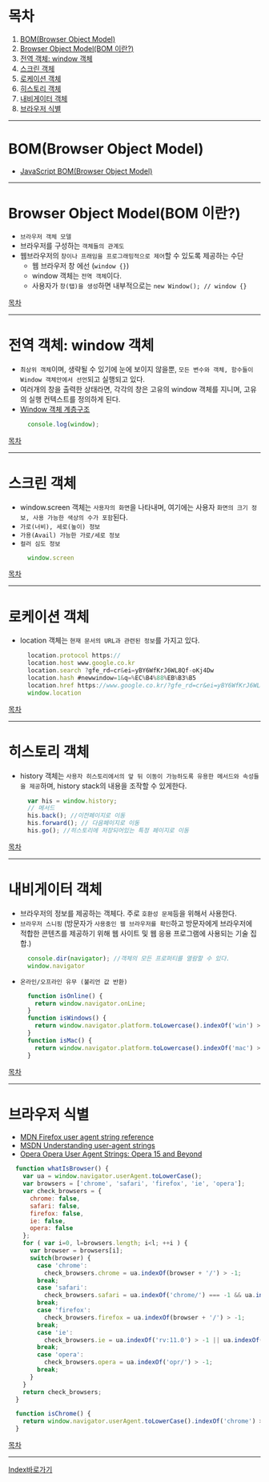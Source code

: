 # 목차
  1. [BOM(Browser Object Model)]()
  2. [Browser Object Model(BOM 이란?)]()
  3. [전역 객체: window 객체]()
  4. [스크린 객체](#스크린_객체)
  5. [로케이션 객체](#로케이션_객체)
  6. [히스토리 객체](#히스토리_객체)
  7. [내비게이터 객체](#내비게이터_객체)
  8. [브라우저 식별](#브라우저_식별)

------

# BOM(Browser Object Model)
  - [JavaScript BOM(Browser Object Model)](http://iwantadmin.tistory.com/108)

------

# Browser Object Model(BOM 이란?)
  - `브라우저 객체 모델`
  - 브라우저를 구성하는 `객체들의 관계도`
  - 웹브라우저의 `창이나 프래임을 프로그래밍적으로 제어`할 수 있도록 제공하는 수단
    - 웹 브라우저 창 에선 (`window {}`)
    - window 객체는 `전역 객체`이다.
    - 사용자가 `창(탭)을 생성`하면 내부적으로는 `new Window(); // window {}`

[목차](#목차)

------

# 전역 객체: window 객체
  - `최상위 객체`이며, 생략될 수 있기에 눈에 보이지 않을뿐, `모든 변수와 객체, 함수들이 Window 객체안에서 선언`되고 실행되고 있다.
  - 여러개의 창을 출력한 상태라면, 각각의 창은 고유의 window 객체를 지니며, 고유의 실행 컨텍스트를 정의하게 된다.
  - [Window 객체 계층구조](http://cfile7.uf.tistory.com/image/24395B4057BBC8B01C61C5)
    ```javascript
      console.log(window);
    ```

[목차](#목차)

------

# 스크린 객체
  - window.screen 객체는 `사용자의 화면`을 나타내며, 여기에는 사용자 `화면의 크기 정보, 사용 가능한 색상의 수가 포함`된다.
  - `가로(너비), 세로(높이) 정보`
  - `가용(Avail) 가능한 가로/세로 정보`
  - `컬러 심도 정보`
    ```javascript
      window.screen
    ```

[목차](#목차)

------

# 로케이션 객체
  - location 객체는 `현재 문서의 URL과 관련된 정보`를 가지고 있다. 
    ```javascript
      location.protocol https://
      location.host www.google.co.kr
      location.search ?gfe_rd=cr&ei=yBY6WfKrJ6WL8Qf-oKj4Dw
      location.hash #newwindow=1&q=%EC%B4%88%EB%B3%B5
      location.href https://www.google.co.kr/?gfe_rd=cr&ei=yBY6WfKrJ6WL8Qf-oKj4Dw#newwindow=1&q=%EC%B4%88%EB%B3%B5
      window.location
    ```

[목차](#목차)

------

# 히스토리 객체
  - history 객체는 `사용자 히스토리에서의 앞 뒤 이동이 가능하도록 유용한 메서드와 속성들을 제공`하며, history stack의 내용을 조작할 수 있게한다.
    ```javascript
      var his = window.history;
      // 메서드
      his.back(); //이전페이지로 이동
      his.forward(); // 다음페이지로 이동
      his.go(); //히스토리에 저장되어있는 특정 페이지로 이동
    ```

[목차](#목차)

------

# 내비게이터 객체
  - 브라우저의 정보를 제공하는 객체다. 주로 `호환성 문제`등을 위해서 사용한다.
  - `브라우저 스니핑` (방문자가 `사용중인 웹 브라우저를 확인`하고 방문자에게 브라우저에 적합한 콘텐츠를 제공하기 위해 웹 사이트 및 웹 응용 프로그램에 사용되는 기술 집합.)
    ```javascript
      console.dir(navigator); //객체의 모든 프로퍼티를 열람할 수 있다.
      window.navigator
    ```
  - `온라인/오프라인 유무 (불리언 값 반환)`
    ```javascript
      function isOnline() {
        return window.navigator.onLine;
      }
      function isWindows() {
        return window.navigator.platform.toLowercase().indexOf('win') > -1;
      }
      function isMac() {
        return window.navigator.platform.toLowercase().indexOf('mac') > -1;
      }
    ```

[목차](#목차)

------

# 브라우저 식별
  - [MDN Firefox user agent string reference](https://developer.mozilla.org/en-US/docs/Web/HTTP/Headers/User-Agent/Firefox)
  - [MSDN Understanding user-agent strings](https://msdn.microsoft.com/en-us/library/ms537503(v=vs.85).aspx)
  - [Opera Opera User Agent Strings: Opera 15 and Beyond](https://dev.opera.com/blog/opera-user-agent-strings-opera-15-and-beyond/)
  ```javascript
    function whatIsBrowser() {
      var ua = window.navigator.userAgent.toLowerCase();
      var browsers = ['chrome', 'safari', 'firefox', 'ie', 'opera'];
      var check_browsers = {
        chrome: false,
        safari: false,
        firefox: false,
        ie: false,
        opera: false
      };
      for ( var i=0, l=browsers.length; i<l; ++i ) {
        var browser = browsers[i];
        switch(browser) {
          case 'chrome':
            check_browsers.chrome = ua.indexOf(browser + '/') > -1;
          break;
          case 'safari':
            check_browsers.safari = ua.indexOf('chrome/') === -1 && ua.indexOf(browser + '/') > -1;
          break;
          case 'firefox':
            check_browsers.firefox = ua.indexOf(browser + '/') > -1;
          break;
          case 'ie':
            check_browsers.ie = ua.indexOf('rv:11.0') > -1 || ua.indexOf('trident/') > -1 || ua.indexOf('msie/') > -1;
          break;
          case 'opera':
            check_browsers.opera = ua.indexOf('opr/') > -1;
          break;
        }
      }
      return check_browsers;
    }

    function isChrome() {
      return window.navigator.userAgent.toLowerCase().indexOf('chrome') > -1;
    }
  ```

[목차](#목차)

------


[Index바로가기](https://github.com/seromkim1005/study)